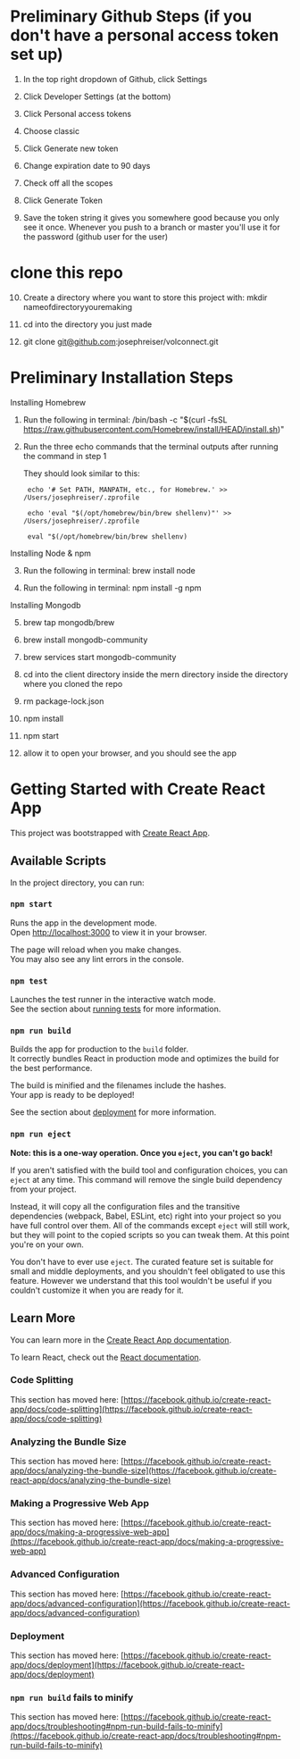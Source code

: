 # Preliminary Github Steps (if you don't have a personal access token set up)

1. In the top right dropdown of Github, click Settings

2. Click Developer Settings (at the bottom)

3. Click Personal access tokens

4. Choose classic 

5. Click Generate new token

6. Change expiration date to 90 days

7. Check off all the scopes

8. Click Generate Token

9. Save the token string it gives you somewhere good because you only see it once. Whenever you push to a branch or master you'll use it for the password (github user for the user)

# clone this repo

10. Create a directory where you want to store this project with: mkdir nameofdirectoryyouremaking

11. cd into the directory you just made

12. git clone git@github.com:josephreiser/volconnect.git


# Preliminary Installation Steps

Installing Homebrew

1. Run the following in terminal: /bin/bash -c "$(curl -fsSL https://raw.githubusercontent.com/Homebrew/install/HEAD/install.sh)"

2. Run the three echo commands that the terminal outputs after running the command in step 1

    They should look similar to this:
    
        echo '# Set PATH, MANPATH, etc., for Homebrew.' >> /Users/josephreiser/.zprofile
        
        echo 'eval "$(/opt/homebrew/bin/brew shellenv)"' >> /Users/josephreiser/.zprofile
        
        eval "$(/opt/homebrew/bin/brew shellenv)
        
Installing Node & npm

3. Run the following in terminal: brew install node

4. Run the following in terminal: npm install -g npm

Installing Mongodb

5. brew tap mongodb/brew


6. brew install mongodb-community


7. brew services start mongodb-community


8. cd into the client directory inside the mern directory inside the directory where you cloned the repo

9. rm package-lock.json

10. npm install

11. npm start

12. allow it to open your browser, and you should see the app


# Getting Started with Create React App

This project was bootstrapped with [Create React App](https://github.com/facebook/create-react-app).

## Available Scripts

In the project directory, you can run:

### `npm start`

Runs the app in the development mode.\
Open [http://localhost:3000](http://localhost:3000) to view it in your browser.

The page will reload when you make changes.\
You may also see any lint errors in the console.

### `npm test`

Launches the test runner in the interactive watch mode.\
See the section about [running tests](https://facebook.github.io/create-react-app/docs/running-tests) for more information.

### `npm run build`

Builds the app for production to the `build` folder.\
It correctly bundles React in production mode and optimizes the build for the best performance.

The build is minified and the filenames include the hashes.\
Your app is ready to be deployed!

See the section about [deployment](https://facebook.github.io/create-react-app/docs/deployment) for more information.

### `npm run eject`

**Note: this is a one-way operation. Once you `eject`, you can't go back!**

If you aren't satisfied with the build tool and configuration choices, you can `eject` at any time. This command will remove the single build dependency from your project.

Instead, it will copy all the configuration files and the transitive dependencies (webpack, Babel, ESLint, etc) right into your project so you have full control over them. All of the commands except `eject` will still work, but they will point to the copied scripts so you can tweak them. At this point you're on your own.

You don't have to ever use `eject`. The curated feature set is suitable for small and middle deployments, and you shouldn't feel obligated to use this feature. However we understand that this tool wouldn't be useful if you couldn't customize it when you are ready for it.

## Learn More

You can learn more in the [Create React App documentation](https://facebook.github.io/create-react-app/docs/getting-started).

To learn React, check out the [React documentation](https://reactjs.org/).

### Code Splitting

This section has moved here: [https://facebook.github.io/create-react-app/docs/code-splitting](https://facebook.github.io/create-react-app/docs/code-splitting)

### Analyzing the Bundle Size

This section has moved here: [https://facebook.github.io/create-react-app/docs/analyzing-the-bundle-size](https://facebook.github.io/create-react-app/docs/analyzing-the-bundle-size)

### Making a Progressive Web App

This section has moved here: [https://facebook.github.io/create-react-app/docs/making-a-progressive-web-app](https://facebook.github.io/create-react-app/docs/making-a-progressive-web-app)

### Advanced Configuration

This section has moved here: [https://facebook.github.io/create-react-app/docs/advanced-configuration](https://facebook.github.io/create-react-app/docs/advanced-configuration)

### Deployment

This section has moved here: [https://facebook.github.io/create-react-app/docs/deployment](https://facebook.github.io/create-react-app/docs/deployment)

### `npm run build` fails to minify

This section has moved here: [https://facebook.github.io/create-react-app/docs/troubleshooting#npm-run-build-fails-to-minify](https://facebook.github.io/create-react-app/docs/troubleshooting#npm-run-build-fails-to-minify)
